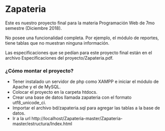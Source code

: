 # Zapateria
Este es nuestro proyecto final para la materia Programación Web de 7mo semestre (Diciembre 2018).

No posee una funcionalidad completa. Por ejemplo, el módulo de reportes, tiene tablas que no muestran ninguna información.

Las especificaciones que se pedían para este proyecto final están en el archivo Especificaciones del proyecto/Zapateria.pdf.

### ¿Cómo montar el proyecto?

- Tener instalado un servidor de php como XAMPP e iniciar el módulo de Apache y el de MySQL.
- Colocar el proyecto en la carpeta htdocs.
- Crear una base de datos llamada zapateria con el formato utf8_unicode_ci.
- Importar el archivo bd/zapateria.sql para agregar las tablas a la base de datos.
- Ir a la url http://localhost/Zapateria-master/Zapateria-master/estructura/Index.html
